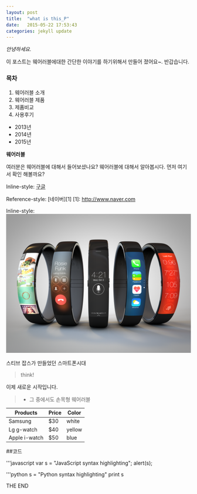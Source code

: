 ```yaml
---
layout: post
title:  "what is this_P"
date:   2015-05-22 17:53:43
categories: jekyll update
---
```

*안녕하세요.*

이 포스트는 웨어러블에대한 간단한 이야기를 하기위해서 만들어 졌어요~.
반갑습니다. 

### 목차

1. 웨어러블 소개 
2. 웨어러블 제품
3. 제품비교
4. 사용후기
* 2013년
* 2014년
* 2015년
  
**웨어러블**


여러분은 웨어러블에 대해서 들어보셨나요?
웨어러블에 대해서 알아봅시다.
먼저 여기서 확인 해볼까요?

Inline-style:
[구글](https://www.google.co.kr)

Reference-style:
[네이버][1]
[1]: http://www.naver.com

Inline-style:
![alt text](http://github.com/tjgmltmd/tjgmltmd.github.com/blob/master/iwatch_hires.png)

스티브 잡스가 만들었던 스마트폰시대

>think!

이제 새로운 시작입니다.


> - 그 중에서도 손목형 웨어러블

Products | Price | Color
 ------- | ----- | ----
Samsung | $30 | white
Lg g-watch | $40 | yellow
Apple i-watch | $50 | blue

##코드

'''javascript
var s = "JavaScript syntax highlighting";
alert(s);

'''python
s = "Python syntax highlighting"
print s

THE END
